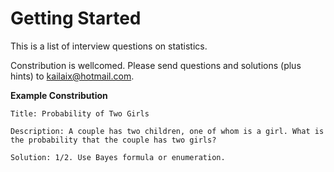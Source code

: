 # Getting Started

This is a list of interview questions on statistics. 

Constribution is wellcomed. Please send questions and solutions (plus hints) to kailaix@hotmail.com. 

**Example Constribution**

```
Title: Probability of Two Girls

Description: A couple has two children, one of whom is a girl. What is the probability that the couple has two girls?

Solution: 1/2. Use Bayes formula or enumeration.
```





